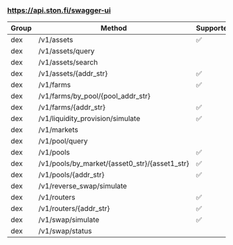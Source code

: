 ### https://api.ston.fi/swagger-ui
| Group | Method                                        | Supported |
|-------|-----------------------------------------------|-----------|
| dex   | /v1/assets                                    | ✅         |
| dex   | /v1/assets/query                              |           |
| dex   | /v1/assets/search                             |           | 
| dex   | /v1/assets/{addr_str}                         | ✅         |
| dex   | /v1/farms                                     | ✅         | 
| dex   | /v1/farms/by_pool/{pool_addr_str}             |           |
| dex   | /v1/farms/{addr_str}                          | ✅         |
| dex   | /v1/liquidity_provision/simulate              | ✅         |
| dex   | /v1/markets                                   |           |
| dex   | /v1/pool/query                                |           |
| dex   | /v1/pools                                     | ✅         |
| dex   | /v1/pools/by_market/{asset0_str}/{asset1_str} | ✅         |
| dex   | /v1/pools/{addr_str}                          | ✅         |
| dex   | /v1/reverse_swap/simulate                     |           |
| dex   | /v1/routers                                   | ✅         |
| dex   | /v1/routers/{addr_str}                        | ✅         |
| dex   | /v1/swap/simulate                             | ✅         |
| dex   | /v1/swap/status                               |           |
